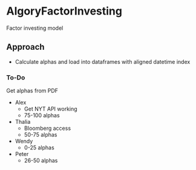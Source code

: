 # AlgoryFactorInvesting

Factor investing model

## Approach

- Calculate alphas and load into dataframes with aligned datetime index

### To-Do

Get alphas from PDF

- Alex
  - Get NYT API working
  - 75-100 alphas
- Thalia
  - Bloomberg access
  - 50-75 alphas
- Wendy
  - 0-25 alphas
- Peter
  - 26-50 alphas
